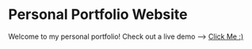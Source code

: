 # Personal Portfolio Website

Welcome to my personal portfolio! Check out a live demo --> [Click Me :)](simonberhe-personalportfolio.netlify.app)
